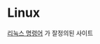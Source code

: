# Linux

[리눅스 명령어](http://jmnote.com/wiki/%EB%B6%84%EB%A5%98:%EB%A6%AC%EB%88%85%EC%8A%A4) 가 잘정의된 사이트

